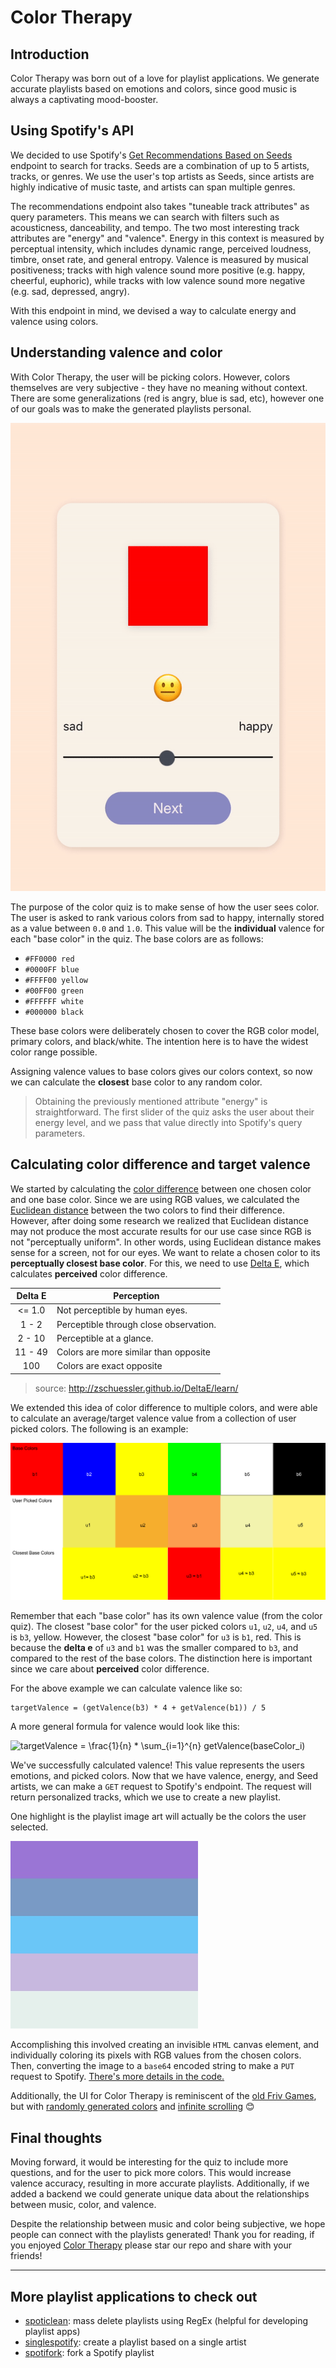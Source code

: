 # Color Therapy

## Introduction
Color Therapy was born out of a love for playlist applications. We generate accurate playlists based on emotions and colors, since good music is always a captivating mood-booster.

## Using Spotify's API
We decided to use Spotify's [Get Recommendations Based on Seeds](https://developer.spotify.com/documentation/web-api/reference/browse/get-recommendations/) endpoint to search for tracks. Seeds are a combination of up to 5 artists, tracks, or genres. We use the user's top artists as Seeds, since artists are highly indicative of music taste, and artists can span multiple genres. 

The recommendations endpoint also takes "tuneable track attributes" as query parameters. This means we can search with filters such as acousticness, danceability, and tempo. The two most interesting track attributes are "energy" and "valence". Energy in this context is measured by perceptual intensity, which includes dynamic range, perceived loudness, timbre, onset rate, and general entropy. Valence is measured by musical positiveness; tracks with high valence sound more positive (e.g. happy, cheerful, euphoric), while tracks with low valence sound more negative (e.g. sad, depressed, angry).

With this endpoint in mind, we devised a way to calculate energy and valence using colors.

## Understanding valence and color
With Color Therapy, the user will be picking colors. However, colors themselves are very subjective - they have no meaning without context. There are some generalizations (red is angry, blue is sad, etc), however one of our goals was to make the generated playlists personal. 

![quizGif](src/images/quizGif.gif)

The purpose of the color quiz is to make sense of how the user sees color. The user is asked to rank various colors from sad to happy, internally stored as a value between `0.0` and `1.0`. This value will be the **individual** valence for each "base color" in the quiz. The base colors are as follows:
- `#FF0000 red` 
- `#0000FF blue` 
- `#FFFF00 yellow` 
- `#00FF00 green`
- `#FFFFFF white`
- `#000000 black`

These base colors were deliberately chosen to cover the RGB color model, primary colors, and black/white. The intention here is to have the widest color range possible. 

Assigning valence values to base colors gives our colors context, so now we can calculate the **closest** base color to any random color.

> Obtaining the previously mentioned attribute "energy" is straightforward. The first slider of the quiz asks the user about their energy level, and we pass that value directly into Spotify's query parameters.


## Calculating color difference and target valence

We started by calculating the [color difference](https://en.wikipedia.org/wiki/Color_difference) between one chosen color and one base color. Since we are using RGB values, we calculated the [Euclidean distance](https://en.wikipedia.org/wiki/Euclidean_distance) between the two colors to find their difference. However, after doing some research we realized that Euclidean distance may not produce the most accurate results for our use case since RGB is not "perceptually uniform". In other words, using Euclidean distance makes sense for a screen, not for our eyes. We want to relate a chosen color to its **perceptually closest base color**. For this, we need to use [Delta E](http://www.colorwiki.com/wiki/Delta_E:_The_Color_Difference), which calculates **perceived** color difference.

| Delta E | Perception                             |
|:-------:|----------------------------------------|
|  <= 1.0 | Not perceptible by human eyes.         |
|  1 - 2  | Perceptible through close observation. |
|  2 - 10 | Perceptible at a glance.               |
| 11 - 49 | Colors are more similar than opposite  |
| 100     | Colors are exact opposite              |

> source: http://zschuessler.github.io/DeltaE/learn/

We extended this idea of color difference to multiple colors, and were able to calculate an average/target valence value from a collection of user picked colors. The following is an example:

![valenceExample](src/images/valenceExample.png)

Remember that each "base color" has its own valence value (from the color quiz). The closest "base color" for the user picked colors `u1`, `u2`, `u4`, and `u5` is `b3`, yellow. However, the closest "base color" for `u3` is `b1`, red. This is because the **delta e** of `u3` and `b1` was the smaller compared to `b3`, and compared to the rest of the base colors. The distinction here is important since we care about **perceived** color difference.

For the above example we can calculate valence like so:

```
targetValence = (getValence(b3) * 4 + getValence(b1)) / 5
```

A more general formula for valence would look like this:

![targetValence = \frac{1}{n} * \sum_{i=1}^{n} getValence(baseColor_i)](https://render.githubusercontent.com/render/math?math=targetValence%20%3D%20%5Cfrac%7B1%7D%7Bn%7D%20*%20%5Csum_%7Bi%3D1%7D%5E%7Bn%7D%20getValence(baseColor_i))


We've successfully calculated valence! This value represents the users emotions, and picked colors. Now that we have valence, energy, and Seed artists, we can make a `GET` request to Spotify's endpoint. The request will return personalized tracks, which we use to create a new playlist.

One highlight is the playlist image art will actually be the colors the user selected.

![playlistImg](src/images/playlistImg.jpeg)

Accomplishing this involved creating an invisible `HTML` canvas element, and individually coloring its pixels with RGB values from the chosen colors. Then, converting the image to a `base64` encoded string to make a `PUT` request to Spotify. [There's more details in the code.](https://github.com/kabirvirji/colortherapy/blob/master/src/components/ColorPicker/ColorPicker.js#L81)

Additionally, the UI for Color Therapy is reminiscent of the [old Friv Games](https://github.com/kabirvirji/colortherapy/blob/master/src/images/oldfriv.png), but with [randomly generated colors](https://github.com/kabirvirji/colortherapy/blob/master/src/components/ColorPicker/ColorPicker.js#L31) and [infinite scrolling](https://github.com/kabirvirji/colortherapy/blob/master/src/components/ColorPicker/ColorPicker.js#L69) 😊

## Final thoughts

Moving forward, it would be interesting for the quiz to include more questions, and for the user to pick more colors. This would increase valence accuracy, resulting in more accurate playlists. Additionally, if we added a backend we could generate unique data about the relationships between music, color, and valence.

Despite the relationship between music and color being subjective, we hope people can connect with the playlists generated! Thank you for reading, if you enjoyed [Color Therapy](https://colortherapy.io/) please star our repo and share with your friends!

---
## More playlist applications to check out

- [spoticlean](https://github.com/kabirvirji/spoticlean): mass delete playlists using RegEx (helpful for developing playlist apps)
- [singlespotify](https://github.com/kabirvirji/singlespotify): create a playlist based on a single artist
- [spotifork](https://github.com/kabirvirji/spoticlean): fork a Spotify playlist
 